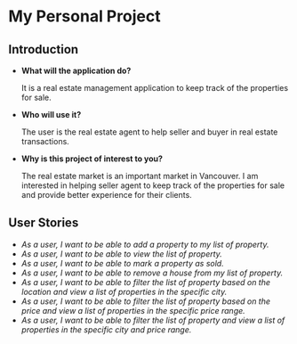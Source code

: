 # My Personal Project

## Introduction


- **What will the application do?**

    It is a real estate management application to keep track of the properties for sale.
 
- **Who will use it?**

    The user is the real estate agent to help seller and buyer in real estate transactions.

- **Why is this project of interest to you?**
    
    The real estate market is an important market in Vancouver. I am interested in helping seller agent
    to keep track of the properties for sale and provide better experience for their clients.

## User Stories

- *As a user, I want to be able to add a property to my list of property.*
- *As a user, I want to be able to view the list of property.*
- *As a user, I want to be able to mark a property as sold.*
- *As a user, I want to be able to remove a house from my list of property.*
- *As a user, I want to be able to filter the list of property based on the location and view a list of properties 
   in the specific city.*
- *As a user, I want to be able to filter the list of property based on the price and view a list of properties
    in the specific price range.*
- *As a user, I want to be able to filter the list of property and view a list of properties
  in the specific city and price range.*




